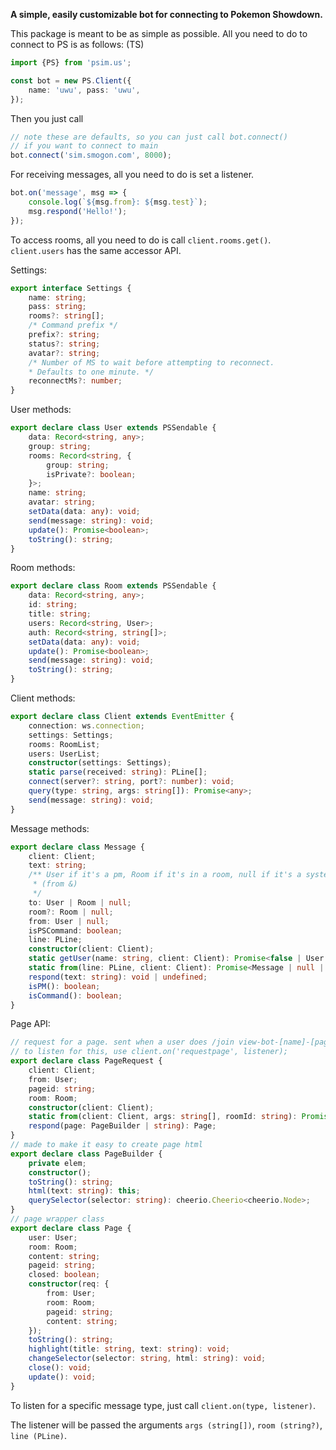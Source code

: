 **A simple, easily customizable bot for connecting to Pokemon Showdown.**

This package is meant to be as simple as possible. 
All you need to do to connect to PS is as follows:
(TS)
```ts
import {PS} from 'psim.us';

const bot = new PS.Client({
    name: 'uwu', pass: 'uwu',
});
```
Then you just call 
```ts
// note these are defaults, so you can just call bot.connect()
// if you want to connect to main
bot.connect('sim.smogon.com', 8000);
```

For receiving messages, all you need to do is set a listener.
```ts
bot.on('message', msg => {
    console.log(`${msg.from}: ${msg.test}`);
    msg.respond('Hello!');
});
```

To access rooms, all you need to do is call `client.rooms.get()`.
`client.users` has the same accessor API.

Settings:
```ts
export interface Settings {
    name: string;
    pass: string;
    rooms?: string[];
    /* Command prefix */
    prefix?: string;
    status?: string;
    avatar?: string;
    /* Number of MS to wait before attempting to reconnect.
    * Defaults to one minute. */
    reconnectMs?: number;
}
```

User methods:

```ts
export declare class User extends PSSendable {
    data: Record<string, any>;
    group: string;
    rooms: Record<string, {
        group: string;
        isPrivate?: boolean;
    }>;
    name: string;
    avatar: string;
    setData(data: any): void;
    send(message: string): void;
    update(): Promise<boolean>;
    toString(): string;
}
```

Room methods:
```ts
export declare class Room extends PSSendable {
    data: Record<string, any>;
    id: string;
    title: string;
    users: Record<string, User>;
    auth: Record<string, string[]>;
    setData(data: any): void;
    update(): Promise<boolean>;
    send(message: string): void;
    toString(): string;
}
```

Client methods:
```ts
export declare class Client extends EventEmitter {
    connection: ws.connection;
    settings: Settings;
    rooms: RoomList;
    users: UserList;
    constructor(settings: Settings);
    static parse(received: string): PLine[];
    connect(server?: string, port?: number): void;
    query(type: string, args: string[]): Promise<any>;
    send(message: string): void;
}
```

Message methods:
```ts
export declare class Message {
    client: Client;
    text: string;
    /** User if it's a pm, Room if it's in a room, null if it's a system message
     * (from &)
     */
    to: User | Room | null;
    room?: Room | null;
    from: User | null;
    isPSCommand: boolean;
    line: PLine;
    constructor(client: Client);
    static getUser(name: string, client: Client): Promise<false | User | null>;
    static from(line: PLine, client: Client): Promise<Message | null | undefined>;
    respond(text: string): void | undefined;
    isPM(): boolean;
    isCommand(): boolean;
}
```

Page API:
```ts
// request for a page. sent when a user does /join view-bot-[name]-[pageid]
// to listen for this, use client.on('requestpage', listener);
export declare class PageRequest {
    client: Client;
    from: User;
    pageid: string;
    room: Room;
    constructor(client: Client);
    static from(client: Client, args: string[], roomId: string): Promise<PageRequest | undefined>;
    respond(page: PageBuilder | string): Page;
}
// made to make it easy to create page html
export declare class PageBuilder {
    private elem;
    constructor();
    toString(): string;
    html(text: string): this;
    querySelector(selector: string): cheerio.Cheerio<cheerio.Node>;
}
// page wrapper class
export declare class Page {
    user: User;
    room: Room;
    content: string;
    pageid: string;
    closed: boolean;
    constructor(req: {
        from: User;
        room: Room;
        pageid: string;
        content: string;
    });
    toString(): string;
    highlight(title: string, text: string): void;
    changeSelector(selector: string, html: string): void;
    close(): void;
    update(): void;
}
```

To listen for a specific message type, just call `client.on(type, listener)`.

The listener will be passed the arguments `args (string[])`, `room (string?)`, `line (PLine)`.